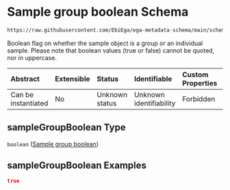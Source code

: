 # Sample group boolean Schema

```txt
https://raw.githubusercontent.com/EbiEga/ega-metadata-schema/main/schemas/EGA.sample.json#/properties/sampleGrouping/properties/sampleGroupBoolean
```

Boolean flag on whether the sample object is a group or an individual sample. Please note that boolean values (true or false) cannot be quoted, nor in uppercase.

| Abstract            | Extensible | Status         | Identifiable            | Custom Properties | Additional Properties | Access Restrictions | Defined In                                                                   |
| :------------------ | :--------- | :------------- | :---------------------- | :---------------- | :-------------------- | :------------------ | :--------------------------------------------------------------------------- |
| Can be instantiated | No         | Unknown status | Unknown identifiability | Forbidden         | Allowed               | none                | [EGA.sample.json\*](../../../schemas/EGA.sample.json "open original schema") |

## sampleGroupBoolean Type

`boolean` ([Sample group boolean](ega-10-properties-sample-group-descriptor-properties-sample-group-boolean.md))

## sampleGroupBoolean Examples

```json
true
```
